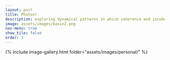 ```yaml
---
layout: post
title: Photos!
description: exploring dynamical patterns in which coherence and incoherence coexist
image: assets/images/basin2.png
nav-menu: true
show_tile: false
order: 3
---
```


{% include image-gallery.html folder="assets/images/personal/" %}

